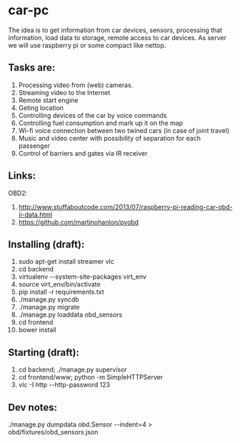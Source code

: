 car-pc
======
The idea is to get information from car devices, sensors, processing that information, load data to storage, remote access to car devices. As server we will use raspberry pi or some compact like nettop. 

Tasks are: 
----------
1. Processing video from (web) cameras.
2. Streaming video to the Internet
3. Remote start engine
4. Geting location
5. Controlling devices of the car by voice commands
6. Controlling fuel consumption and mark up it on the map
7. Wi-fi voice connection between two twined cars (in case of joint travel)
8. Music and video center with possibility of separation for each passenger
9. Control of barriers and gates via IR receiver


Links:
----------
OBD2:
 1. http://www.stuffaboutcode.com/2013/07/raspberry-pi-reading-car-obd-ii-data.html
 2. https://github.com/martinohanlon/pyobd


Installing (draft):
----------
 1. sudo apt-get install streamer vlc
 2. cd backend
 3. virtualenv --system-site-packages virt_env
 4. source virt_env/bin/activate
 5. pip install -r requirements.txt
 6. ./manage.py syncdb
 7. ./manage.py migrate
 8. ./manage.py loaddata obd_sensors
 9. cd frontend
 10. bower install

Starting (draft):
----------
 1. cd backend; ./manage.py supervisor
 2. cd frontend/www; python -m SimpleHTTPServer
 2. vlc -I http --http-password 123



Dev notes:
----------
 ./manage.py dumpdata obd.Sensor --indent=4 > obd/fixtures/obd_sensors.json
